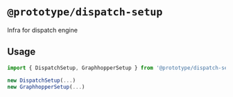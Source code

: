 # `@prototype/dispatch-setup`

Infra for dispatch engine

## Usage

```ts
import { DispatchSetup, GraphhopperSetup } from '@prototype/dispatch-setup';

new DispatchSetup(...)
new GraphhopperSetup(...)
```
